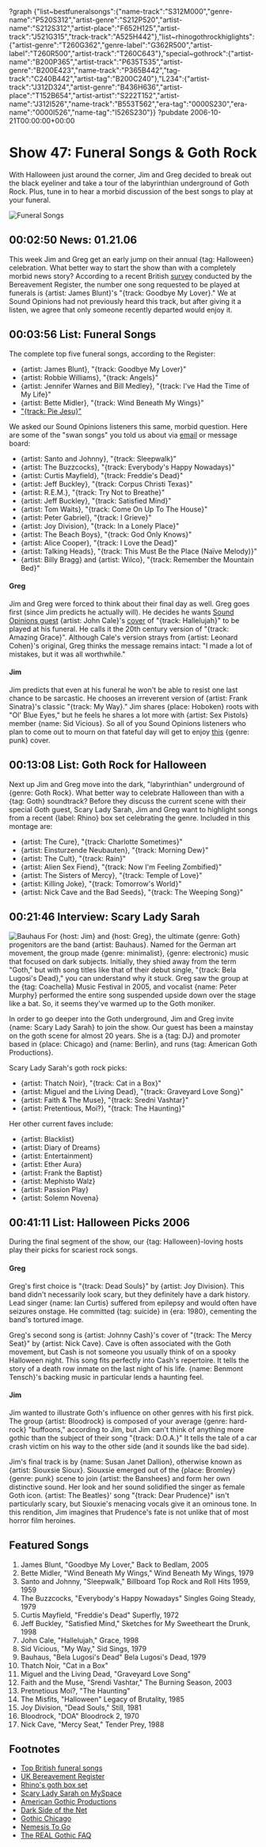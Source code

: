 ?graph {"list~bestfuneralsongs":{"name-track":"S312M000","genre-name":"P520S312","artist-genre":"S212P520","artist-name":"S212S312","artist-place":"F652H125","artist-track":"J521G315","track-track":"A525H442"},"list~rhinogothrockhiglights":{"artist-genre":"T260G362","genre-label":"G362R500","artist-label":"T260R500","artist-track":"T260C643"},"special~gothrock":{"artist-name":"B200P365","artist-track":"P635T535","artist-genre":"B200E423","name-track":"P365B442","tag-track":"C240B442","artist-tag":"B200C240"},"L234":{"artist-track":"J312D324","artist-genre":"B436H636","artist-place":"T152B654","artist-artist":"S222T152","artist-name":"J312I526","name-track":"B553T562","era-tag":"0000S230","era-name":"0000I526","name-tag":"I526S230"}}
?pubdate 2006-10-21T00:00:00+00:00

# Show 47: Funeral Songs & Goth Rock
With Halloween just around the corner, Jim and Greg decided to break out the black eyeliner and take a tour of the labyrinthian underground of Goth Rock. Plus, tune in to hear a morbid discussion of the best songs to play at your funeral.

![Funeral Songs](http://static.soundopinions.org/images/2006/funeralsongs.jpg)

## 00:02:50 News: 01.21.06
This week Jim and Greg get an early jump on their annual {tag: Halloween} celebration. What better way to start the show than with a completely morbid news story? According to a recent British [survey](http://news.bbc.co.uk/2/hi/entertainment/5398266.stm) conducted by the Bereavement Register, the number one song requested to be played at funerals is {artist: James Blunt}'s "{track: Goodbye My Lover}." We at Sound Opinions  had not previously heard this track, but after giving it a listen, we agree that only someone recently departed would enjoy it. 

## 00:03:56 List: Funeral Songs
The complete top five funeral songs, according to the Register:

- {artist: James Blunt}, "{track: Goodbye My Lover}"
- {artist: Robbie Williams}, "{track: Angels}" 
- {artist: Jennifer Warnes and Bill Medley}, "{track: I've Had the Time of My Life}" 
- {artist: Bette Midler}, "{track: Wind Beneath My Wings}" 
- ["{track: Pie Jesu}"](http://en.wikipedia.org/wiki/Pie_Jesu)

We asked our Sound Opinions listeners this same, morbid question. Here are some of the "swan songs" you told us about via [email](mailto:interact@soundopinions.org) or message board:

- {artist: Santo and Johnny}, "{track: Sleepwalk}"
- {artist: The Buzzcocks}, "{track: Everybody's Happy Nowadays}"
- {artist: Curtis Mayfield}, "{track: Freddie's Dead}"
- {artist: Jeff Buckley}, "{track: Corpus Christi Texas}"
- {artist: R.E.M.}, "{track: Try Not to Breathe}"
- {artist: Jeff Buckley}, "{track: Satisfied Mind}"
- {artist: Tom Waits}, "{track: Come On Up To The House}"
- {artist: Peter Gabriel}, "{track: I Grieve}"
- {artist: Joy Division}, "{track: In a Lonely Place}"
- {artist: The Beach Boys}, "{track: God Only Knows}"
- {artist: Alice Cooper}, "{track: I Love the Dead}"
- {artist: Talking Heads}, "{track: This Must Be the Place (Naïve Melody)}"
- {artist: Billy Bragg} and {artist: Wilco}, "{track: Remember the Mountain Bed}"

#### Greg
Jim and Greg were forced to think about their final day as well. Greg goes first (since Jim predicts he actually will). He decides he wants [Sound Opinions guest](/show/1/) {artist: John Cale}'s [cover](https://www.youtube.com/watch?v=Nzu4LE667VM) of "{track: Hallelujah}" to be played at his funeral. He calls it the 20th century version of "{track: Amazing Grace}". Although Cale's version strays from {artist: Leonard Cohen}'s original, Greg thinks the message remains intact: "I made a lot of mistakes, but it was all worthwhile."

#### Jim
Jim predicts that even at his funeral he won't be able to resist one last chance to be sarcastic. He chooses an irreverent version of {artist: Frank Sinatra}'s classic "{track: My Way}." Jim shares {place: Hoboken} roots with "Ol' Blue Eyes," but he feels he shares a lot more with {artist: Sex Pistols} member {name: Sid Vicious}. So all of you Sound Opinions listeners who plan to come out to mourn on that fateful day will get to enjoy [this](https://www.youtube.com/watch?v=rDyb_alTkMQ&feature=kp) {genre: punk} cover.

## 00:13:08 List: Goth Rock for Halloween
Next up Jim and Greg move into the dark, "labyrinthian" underground of {genre: Goth Rock}. What better way to celebrate Halloween than with a {tag: Goth} soundtrack? Before they discuss the current scene with their special Goth guest, Scary Lady Sarah, Jim and Greg want to highlight songs from a recent {label: Rhino} box set celebrating the genre. Included in this montage are:

- {artist: The Cure}, "{track: Charlotte Sometimes}"
- {artist: Einsturzende Neubauten}, "{track: Morning Dew}"
- {artist: The Cult}, "{track: Rain}"
- {artist: Alien Sex Fiend}, "{track: Now I'm Feeling Zombified}"
- {artist: The Sisters of Mercy}, "{track: Temple of Love}"
- {artist: Killing Joke}, "{track: Tomorrow's World}"
- {artist: Nick Cave and the Bad Seeds}, "{track: The Weeping Song}"


## 00:21:46 Interview: Scary Lady Sarah
![Bauhaus](http://sound-images.s3.amazonaws.com/images/2006/bauhaus.jpg)
For {host: Jim} and {host: Greg}, the ultimate {genre: Goth} progenitors are the band {artist: Bauhaus}. Named for the German art movement, the group made {genre: minimalist}, {genre: electronic} music that focused on dark subjects. Initially, they shied away from the term "Goth," but with song titles like that of their debut single, "{track: Bela Lugosi's Dead}," you can understand why it stuck. Greg saw the group at the {tag: Coachella} Music Festival in 2005, and vocalist {name: Peter Murphy} performed the entire song suspended upside down over the stage like a bat. So, it seems they've warmed up to the Goth moniker.

In order to go deeper into the Goth underground, Jim and Greg invite {name: Scary Lady Sarah} to join the show. Our guest has been a mainstay on the goth scene for almost 20 years. She is a {tag: DJ} and promoter based in {place: Chicago} and {name: Berlin}, and runs {tag: American Goth Productions}. 

Scary Lady Sarah's goth rock picks:

- {artist: Thatch Noir}, "{track: Cat in a Box}"
- {artist: Miguel and the Living Dead}, "{track: Graveyard Love Song}"
- {artist: Faith & The Muse}, "{track: Sredni Vashtar}" 
- {artist: Pretentious, Moi?}, "{track: The Haunting}"

Her other current faves include:

- {artist: Blacklist}
- {artist: Diary of Dreams} 
- {artist: Entertainment} 
- {artist: Ether Aura} 
- {artist: Frank the Baptist} 
- {artist: Mephisto Walz} 
- {artist: Passion Play}
- {artist: Solemn Novena}

## 00:41:11 List: Halloween Picks 2006
During the final segment of the show, our {tag: Halloween}-loving hosts play their picks for scariest rock songs. 
#### Greg
Greg's first choice is "{track: Dead Souls}" by {artist: Joy Division}. This band didn't necessarily look scary, but they definitely have a dark history. Lead singer {name: Ian Curtis} suffered from epilepsy and would often have seizures onstage. He committed {tag: suicide} in {era: 1980}, cementing the band's tortured image.

Greg's second song is {artist: Johnny Cash}'s cover of "{track: The Mercy Seat}" by {artist: Nick Cave}. Cave is often associated with the Goth movement, but Cash is not someone you usually think of on a spooky Halloween night. This song fits perfectly into Cash's repertoire. It tells the story of a death row inmate on the last night of his life. {name: Benmont Tensch}'s backing music in particular lends a haunting feel.

#### Jim
Jim wanted to illustrate Goth's influence on other genres with his first pick. The group {artist: Bloodrock} is composed of your average {genre: hard-rock} "buffoons," according to Jim, but Jim can't think of anything more gothic than the subject of their song "{track: D.O.A.}" It tells the tale of a car crash victim on his way to the other side (and it sounds like the bad side).

Jim's final track is by {name: Susan Janet Dallion}, otherwise known as {artist: Siouxsie Sioux}. Siouxsie emerged out of the {place: Bromley} {genre: punk} scene to join {artist: the Banshees} and form her own distinctive sound. Her look and her sound solidified the singer as female Goth icon. {artist: The Beatles}' song "{track: Dear Prudence}" isn't particularly scary, but Siouxie's menacing vocals give it an ominous tone. In this rendition, Jim imagines that Prudence's fate is not unlike that of most horror film heroines. 

## Featured Songs
1. James Blunt, "Goodbye My Lover," Back to Bedlam, 2005
2. Bette Midler, "Wind Beneath My Wings," Wind Beneath My Wings, 1979
3. Santo and Johnny, "Sleepwalk," Billboard Top Rock and Roll Hits 1959, 1959
4. The Buzzcocks, "Everybody's Happy Nowadays" Singles Going Steady, 1979
5. Curtis Mayfield, "Freddie's Dead" Superfly, 1972
6. Jeff Buckley, "Satisfied Mind," Sketches for My Sweetheart the Drunk, 1998
7. John Cale, "Hallelujah," Grace, 1998
8. Sid Vicious, "My Way," Sid Sings, 1979
9. Bauhaus, "Bela Lugosi's Dead" Bela Lugosi's Dead, 1979
10. Thatch Noir, "Cat in a Box"
11. Miguel and the Living Dead, "Graveyard Love Song"
12. Faith and the Muse, "Srendi Vashtar," The Burning Season, 2003
13. Pretnetious Moi?, "The Haunting"
14. The Misfits, "Halloween" Legacy of Brutality, 1985
15. Joy Division, "Dead Souls," Still, 1981
16. Bloodrock, "DOA" Bloodrock 2, 1970
17. Nick Cave, "Mercy Seat," Tender Prey, 1988

## Footnotes
- [Top British funeral songs](http://news.bbc.co.uk/2/hi/entertainment/5398266.stm)
- [UK Bereavement Register](http://www.the-bereavement-register.org.uk/)
- [Rhino's goth box set](http://www.amazon.com/Life-Less-Lived-The-Gothic/dp/B000GIWS4M)
- [Scary Lady Sarah on MySpace](http://profile.myspace.com/index.cfm?fuseaction=user.viewprofile&friendid=1464428)
- [American Gothic Productions](http://scaryladysarah.livejournal.com/73073.html)
- [Dark Side of the Net](http://www.darklinks.com)
- [Gothic Chicago](http://www.gothicchicago.com/)
- [Nemesis To Go](http://www.nemesis.to/go.htm)
- [The REAL Gothic FAQ](http://razorwire.com/real-goth-faq)
